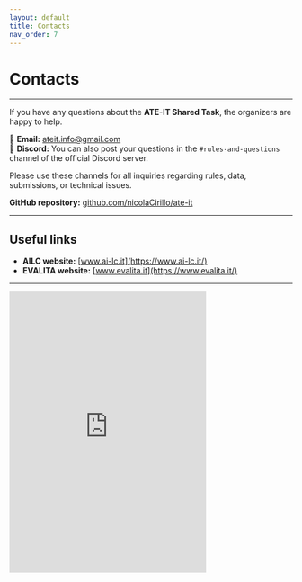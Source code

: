 ```yaml
---
layout: default
title: Contacts
nav_order: 7
---
```


# Contacts

---

If you have any questions about the **ATE-IT Shared Task**, the organizers are happy to help.  

📧 **Email:** [ateit.info@gmail.com](mailto:ateit.info@gmail.com)<br>
💬 **Discord:** You can also post your questions in the `#rules-and-questions` channel of the official Discord server.  

Please use these channels for all inquiries regarding rules, data, submissions, or technical issues.  

**GitHub repository:** [github.com/nicolaCirillo/ate-it](https://github.com/nicolaCirillo/ate-it)

---

## Useful links
- **AILC website:** [www.ai-lc.it](https://www.ai-lc.it/)  
- **EVALITA website:** [www.evalita.it](https://www.evalita.it/)

---

<iframe src="https://discordapp.com/widget?id=1411656989733425154&theme=dark" width="350" height="500" allowtransparency="true" frameborder="0" sandbox="allow-popups allow-popups-to-escape-sandbox allow-same-origin allow-scripts"></iframe>

